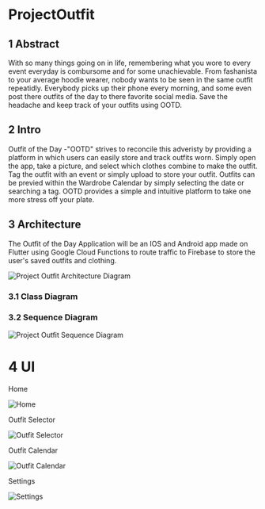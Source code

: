 # ProjectOutfit

## 1 Abstract
With so many things going on in life, remembering what you wore to every event everyday is combursome and for some unachievable. From fashanista to your average hoodie wearer, nobody wants to be seen in the same outfit repeatidly. Everybody picks up their phone every morning, and some even post there outfits of the day to there favorite social media. Save the headache and keep track of your outfits using OOTD.
## 2 Intro
Outfit of the Day -"OOTD" strives to reconcile this adveristy by providing a platform in which users can easily store and track outfits worn. Simply open the app, take a picture, and select which clothes combine to make the outfit. Tag the outfit with an event or simply upload to store your outfit. Outfits can be previed within the Wardrobe Calendar by simply selecting the date or searching a tag. OOTD provides a simple and intuitive platform to take one more stress off your plate.

## 3 Architecture
The Outfit of the Day Application will be an IOS and Android app made on Flutter using Google Cloud Functions to route traffic to Firebase to store the user's saved outfits and clothing.

![Project Outfit Architecture Diagram](https://user-images.githubusercontent.com/113374113/193295951-4de34ec4-aa7b-4718-acef-6d26425b8907.png)
### 3.1 Class Diagram

### 3.2 Sequence Diagram
![Project Outfit Sequence Diagram](https://user-images.githubusercontent.com/113374113/193301027-371d83ad-363c-4823-8154-d72ae0e8b7be.png)

# 4 UI

<p align="center">
    <p>Home</p>
    <img src="(https://github.com/jdenhof/ProjectOutfit/blob/main/images/HomeScreen.png)" alt="Home">
    <p>Outfit Selector</p>
    <img src="(https://github.com/jdenhof/ProjectOutfit/blob/main/images/Selection.png)" alt="Outfit Selector">
    <p>Outfit Calendar</p>
    <img src="(https://github.com/jdenhof/ProjectOutfit/blob/main/images/Calendar.png)" alt="Outfit Calendar">
    <p>Settings</p>
    <img src="(https://github.com/jdenhof/ProjectOutfit/blob/main/images/Settings.png)" alt="Settings">
</p>





